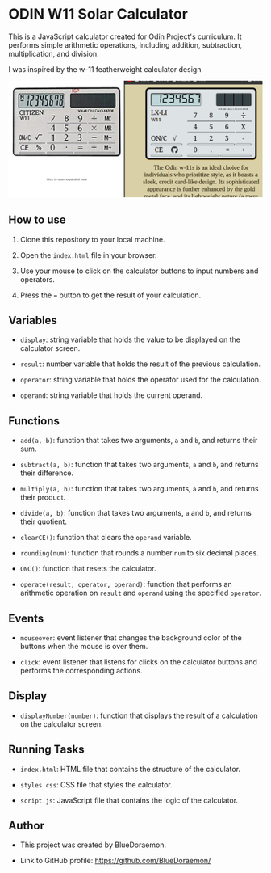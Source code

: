 <h1>ODIN W11 Solar Calculator</h1>
<p>This is a JavaScript calculator created for Odin Project's curriculum. It performs simple arithmetic operations, including addition, subtraction, multiplication, and division.</p>
<p> I was inspired by the w-11 featherweight calculator design </p>

<img src=./Screenshot.png>
<h2>How to use</h2>
<ol>
<li>
<p>Clone this repository to your local machine.</p>
</li>
<li>
<p>Open the <code>index.html</code> file in your browser.</p>
</li>
<li>
<p>Use your mouse to click on the calculator buttons to input numbers and operators.</p>
</li>
<li>
<p>Press the <code>=</code> button to get the result of your calculation.</p>
</li>
</ol>
<h2>Variables</h2>
<ul>
<li>
<p><code>display</code>: string variable that holds the value to be displayed on the calculator screen.</p>
</li>
<li>
<p><code>result</code>: number variable that holds the result of the previous calculation.</p>
</li>
<li>
<p><code>operator</code>: string variable that holds the operator used for the calculation.</p>
</li>
<li>
<p><code>operand</code>: string variable that holds the current operand.</p>
</li>
</ul>
<h2>Functions</h2>
<ul>
<li>
<p><code>add(a, b)</code>: function that takes two arguments, <code>a</code> and <code>b</code>, and returns their sum.</p>
</li>
<li>
<p><code>subtract(a, b)</code>: function that takes two arguments, <code>a</code> and <code>b</code>, and returns their difference.</p>
</li>
<li>
<p><code>multiply(a, b)</code>: function that takes two arguments, <code>a</code> and <code>b</code>, and returns their product.</p>
</li>
<li>
<p><code>divide(a, b)</code>: function that takes two arguments, <code>a</code> and <code>b</code>, and returns their quotient.</p>
</li>
<li>
<p><code>clearCE()</code>: function that clears the <code>operand</code> variable.</p>
</li>
<li>
<p><code>rounding(num)</code>: function that rounds a number <code>num</code> to six decimal places.</p>
</li>
<li>
<p><code>ONC()</code>: function that resets the calculator.</p>
</li>
<li>
<p><code>operate(result, operator, operand)</code>: function that performs an arithmetic operation on <code>result</code> and <code>operand</code> using the specified <code>operator</code>.</p>
</li>
</ul>
<h2>Events</h2>
<ul>
<li>
<p><code>mouseover</code>: event listener that changes the background color of the buttons when the mouse is over them.</p>
</li>
<li>
<p><code>click</code>: event listener that listens for clicks on the calculator buttons and performs the corresponding actions.</p>
</li>
</ul>
<h2>Display</h2>
<ul>
<li><code>displayNumber(number)</code>: function that displays the result of a calculation on the calculator screen.</li>
</ul>
<h2>Running Tasks</h2>
<ul>
<li>
<p><code>index.html</code>: HTML file that contains the structure of the calculator.</p>
</li>
<li>
<p><code>styles.css</code>: CSS file that styles the calculator.</p>
</li>
<li>
<p><code>script.js</code>: JavaScript file that contains the logic of the calculator.</p>
</li>
</ul>
<h2>Author</h2>
<ul>
<li>
<p>This project was created by BlueDoraemon.</p>
</li>
<li>
<p>Link to GitHub profile: <a href="https://github.com/BlueDoraemon/">https://github.com/BlueDoraemon/</a></p>
</li>
</ul>
